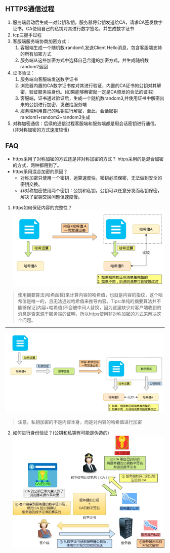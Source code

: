 ## HTTPS通信过程
1. 服务端启动后生成一对公钥私钥，服务器将公钥发送给CA，请求CA签发数字证书，CA使用自己的私钥对其进行数字签名，并生成数字证书
2. tcp三握手过程
3. 客服端服务端协商加密方式：
   1. 客服端生成一个随机数:random1,发送Client Hello消息，包含客服端支持的所有加密方式
   2. 服务端从这些加密方式中选择自己合适的加密方式，并生成随机数random2返回
4. 证书验证：
   1. 服务端向客服端发送数字证书
   2. 浏览器内置的CA数字证书库对其进行验证，内置的CA证书的公钥对其解密，验证服务端身份。(如果能够解密就一定是CA颁发的合法的证书)
   3. 客服端，证书通过验证后，生成一个随机数random3,并使用证书中解密出来的公钥进行加密，发送给服务端
   4. 服务端利用自己的私钥进行解密，至此，会话密钥random1+random2+random3生成
5. 对称加密通信：后续的通信过程客服端和服务端都是用会话密钥进行通信。(非对称加密的方式速度较慢)

## FAQ
- https采用了对称加密的方式还是非对称加密的方式？
https采用的是混合加密的方式，两种都用到了。
- https采用混合加密的原因？
   - 对称加密只使用一个密钥，运算速度快，密钥必须保密，无法做到安全的密钥交换。
   - 非对称加密使用两个密钥：公钥和私钥，公钥可以任意分发而私钥保密，解决了密钥交换问题但速度慢。
1. https如何保证内容的完整性？
![alt text](image-35.png)
> 使用摘要算法(哈希函数)来计算内容的哈希值，也就是内容的指纹，这个哈希值是唯一的，且无法通过哈希值来推导内容。Tips:单纯的摘要算法并不能够保证[内容+哈希值]不会被中间人替换，因为这里缺少对客户端收到的消息是否来源于服务端的证明，所以https使用非对称加密的方式来解决这个问题。
---
![alt text](image-36.png)
> 注意，私钥加密的不是内容本身，而是对内容的哈希值进行加密

2. 如何进行身份验证？(公钥和私钥有可能是伪造的)
![alt text](image-37.png)